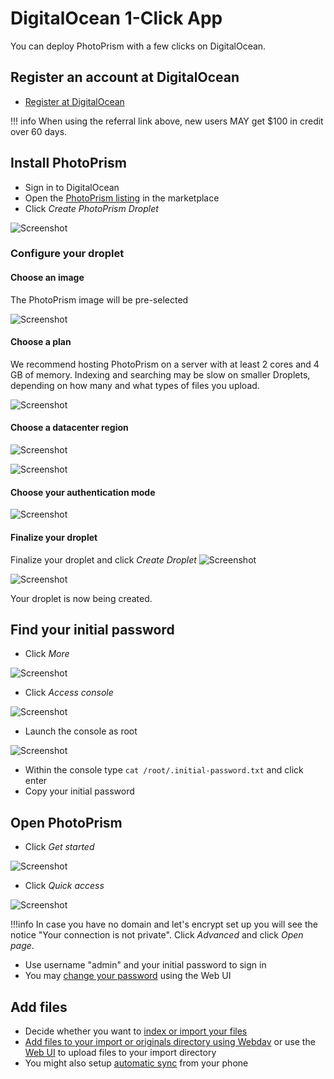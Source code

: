 # DigitalOcean 1-Click App #
You can deploy PhotoPrism with a few clicks on DigitalOcean.

## Register an account at DigitalOcean ##
- [Register at DigitalOcean](https://m.do.co/c/ca260247b5c2)

!!! info
    When using the referral link above, new users MAY get $100 in credit over 60 days.

## Install PhotoPrism ##
- Sign in to DigitalOcean
- Open the [PhotoPrism listing](https://marketplace.digitalocean.com/apps/photoprism) in the marketplace
- Click *Create PhotoPrism Droplet*

![Screenshot](img/create-photoprism-droplet.png)

### Configure your droplet ###
#### Choose an image ####
The PhotoPrism image will be pre-selected

![Screenshot](img/1-do-setup.png)

#### Choose a plan ####
We recommend hosting PhotoPrism on a server with at least 2 cores and 4 GB of memory. 
Indexing and searching may be slow on smaller Droplets, depending on how many and what types of files you upload.

![Screenshot](img/2-do-setup.png)

#### Choose a datacenter region ####

![Screenshot](img/3-do-setup.png)

![Screenshot](img/4-do-setup.png)

#### Choose your authentication mode ####

![Screenshot](img/5-do-setup.png)

#### Finalize your droplet ####
Finalize your droplet and click *Create Droplet*
![Screenshot](img/6-do-setup-edited.png)

![Screenshot](img/7-do-setup.png)

Your droplet is now being created.

## Find your initial password ##
- Click *More*

![Screenshot](img/do-more-options-edited.png)

- Click *Access console*

![Screenshot](img/do-access-console-edited.png)

- Launch the console as root

![Screenshot](img/do-launch-droplet-console.png)

- Within the console type ```cat /root/.initial-password.txt``` and click enter
- Copy your initial password

## Open PhotoPrism ##
- Click *Get started*

![Screenshot](img/do-get-started-edited.png)

- Click *Quick access*

![Screenshot](img/do-quick-access.png)

!!!info
    In case you have no domain and let's encrypt set up you will see the notice "Your connection is not private". 
    Click *Advanced* and click *Open page*.

- Use username "admin" and your initial password to sign in
- You may [change your password](../user-guide/settings/account.md) using the Web UI

## Add files ##
- Decide whether you want to [index or import your files](../user-guide/library/index.md)
- [Add files to your import or originals directory using Webdav](../user-guide/library/webdav.md) or use the [Web UI](../user-guide/library/upload.md) to upload files to your import directory
- You might also setup [automatic sync](../user-guide/sync/sync-phone.md) from your phone

